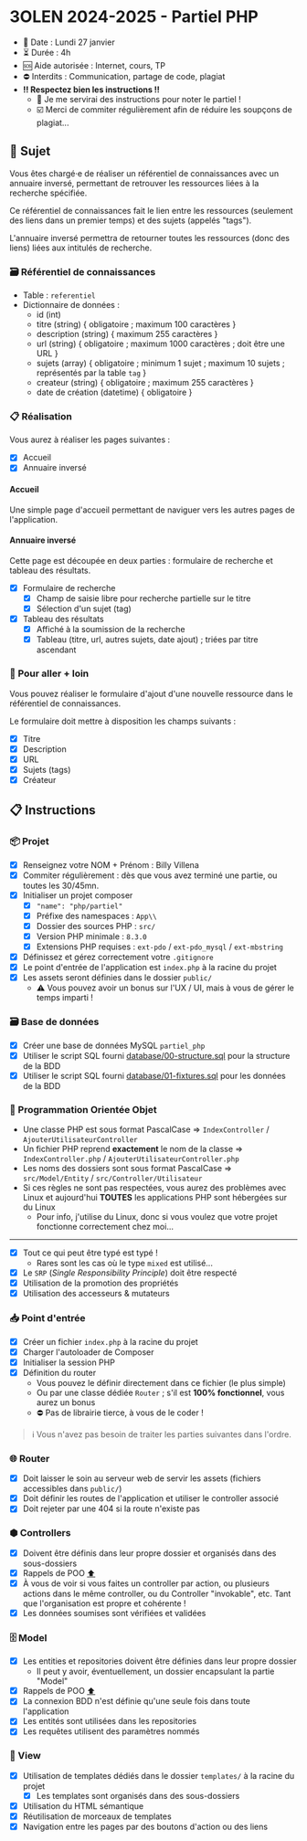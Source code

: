 # 3OLEN 2024-2025 - Partiel PHP

* 📆 Date : Lundi 27 janvier
* ⏳️ Durée : 4h
* 🆘 Aide autorisée : Internet, cours, TP
* ⛔️ Interdits : Communication, partage de code, plagiat
* **‼️ Respectez bien les instructions ‼️**
  - 💯 Je me servirai des instructions pour noter le partiel !
  - ☑️ Merci de commiter régulièrement afin de réduire les soupçons de plagiat...

## 📜 Sujet

Vous êtes chargé·e de réaliser un référentiel de connaissances avec un annuaire inversé, permettant de retrouver les
ressources liées à la recherche spécifiée.

Ce référentiel de connaissances fait le lien entre les ressources (seulement des liens dans un premier temps) et des
sujets (appelés "tags").

L'annuaire inversé permettra de retourner toutes les ressources (donc des liens) liées aux intitulés de recherche.

### 🗃️ Référentiel de connaissances

* Table : `referentiel`
* Dictionnaire de données :
  - id (int)
  - titre (string) { obligatoire ; maximum 100 caractères }
  - description (string) { maximum 255 caractères }
  - url (string) { obligatoire ; maximum 1000 caractères ; doit être une URL }
  - sujets (array<string>) { obligatoire ; minimum 1 sujet ; maximum 10 sujets ; représentés par la table `tag` }
  - createur (string) { obligatoire ; maximum 255 caractères }
  - date de création (datetime) { obligatoire }

### 📋️ Réalisation

Vous aurez à réaliser les pages suivantes :

- [x] Accueil
- [x] Annuaire inversé

#### Accueil

Une simple page d'accueil permettant de naviguer vers les autres pages de l'application.

#### Annuaire inversé

Cette page est découpée en deux parties : formulaire de recherche et tableau des résultats.

- [x] Formulaire de recherche
  - [x] Champ de saisie libre pour recherche partielle sur le titre
  - [x] Sélection d'un sujet (tag)
- [x] Tableau des résultats
  - [x] Affiché à la soumission de la recherche
  - [x] Tableau (titre, url, autres sujets, date ajout) ; triées par titre ascendant

### 💯 Pour aller + loin

Vous pouvez réaliser le formulaire d'ajout d'une nouvelle ressource dans le référentiel de connaissances.

Le formulaire doit mettre à disposition les champs suivants :

- [x] Titre
- [x] Description
- [x] URL
- [x] Sujets (tags)
- [x] Créateur

## 📋️ Instructions

### 📦️ Projet

- [x] Renseignez votre NOM + Prénom : Billy Villena
- [x] Commiter régulièrement : dès que vous avez terminé une partie, ou toutes les 30/45mn.
- [x] Initialiser un projet composer
  - [x] `"name": "php/partiel"`
  - [x] Préfixe des namespaces : `App\\`
  - [x] Dossier des sources PHP : `src/`
  - [x] Version PHP minimale : `8.3.0`
  - [x] Extensions PHP requises : `ext-pdo` / `ext-pdo_mysql` / `ext-mbstring`
- [x] Définissez et gérez correctement votre `.gitignore`
- [x] Le point d'entrée de l'application est `index.php` à la racine du projet
- [x] Les assets seront définies dans le dossier `public/`
  - ⚠️ Vous pouvez avoir un bonus sur l'UX / UI, mais à vous de gérer le temps imparti !

### 🗃️ Base de données

- [x] Créer une base de données MySQL `partiel_php`
- [x] Utiliser le script SQL fourni [database/00-structure.sql](database/00-structure.sql) pour la structure de la BDD
- [x] Utiliser le script SQL fourni [database/01-fixtures.sql](database/01-fixtures.sql) pour les données de la BDD

### 🔲 Programmation Orientée Objet

- Une classe PHP est sous format PascalCase => `IndexController` / `AjouterUtilisateurController`
- Un fichier PHP reprend **exactement** le nom de la classe => `IndexController.php` / `AjouterUtilisateurController.php`
- Les noms des dossiers sont sous format PascalCase => `src/Model/Entity` / `src/Controller/Utilisateur`
- Si ces règles ne sont pas respectées, vous aurez des problèmes avec Linux et aujourd'hui **TOUTES** les
  applications PHP sont hébergées sur du Linux
  - Pour info, j'utilise du Linux, donc si vous voulez que votre projet fonctionne correctement chez moi...

----------

- [x] Tout ce qui peut être typé est typé !
  - Rares sont les cas où le type `mixed` est utilisé... 
- [x] Le `SRP` (_Single Responsibility Principle_) doit être respecté
- [x] Utilisation de la promotion des propriétés
- [x] Utilisation des accesseurs & mutateurs

### 📥️ Point d'entrée

- [x] Créer un fichier `index.php` à la racine du projet
- [x] Charger l'autoloader de Composer
- [x] Initialiser la session PHP
- [x] Définition du router
  - Vous pouvez le définir directement dans ce fichier (le plus simple)
  - Ou par une classe dédiée `Router` ; s'il est **100% fonctionnel**, vous aurez un bonus
  - ⛔️ Pas de librairie tierce, à vous de le coder !

> ℹ️ Vous n'avez pas besoin de traiter les parties suivantes dans l'ordre.

### 🌐 Router

- [x] Doit laisser le soin au serveur web de servir les assets (fichiers accessibles dans `public/`)
- [x] Doit définir les routes de l'application et utiliser le controller associé
- [x] Doit rejeter par une 404 si la route n'existe pas

### ⬢ Controllers

- [x] Doivent être définis dans leur propre dossier et organisés dans des sous-dossiers
- [x] Rappels de POO [⬆️](#-programmation-orientée-objet) 
- [x] À vous de voir si vous faites un controller par action, ou plusieurs actions dans le même controller, ou du
      Controller "invokable", etc. Tant que l'organisation est propre et cohérente !
- [x] Les données soumises sont vérifiées et validées 

### 🗄️ Model

- [x] Les entities et repositories doivent être définies dans leur propre dossier
  - Il peut y avoir, éventuellement, un dossier encapsulant la partie "Model"
- [x] Rappels de POO [⬆️](#-programmation-orientée-objet)
- [x] La connexion BDD n'est définie qu'une seule fois dans toute l'application
- [x] Les entités sont utilisées dans les repositories
- [x] Les requêtes utilisent des paramètres nommés

### 🍱 View

- [x] Utilisation de templates dédiés dans le dossier `templates/` à la racine du projet
  - [x] Les templates sont organisés dans des sous-dossiers
- [x] Utilisation du HTML sémantique
- [x] Réutilisation de morceaux de templates
- [x] Navigation entre les pages par des boutons d'action ou des liens
